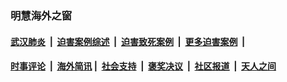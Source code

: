 
### 明慧海外之窗

####  [武汉肺炎](indexes/365.md?t=02260100) &nbsp;|&nbsp;  [迫害案例综述](indexes/328.md?t=02260100) &nbsp;|&nbsp; [迫害致死案例](indexes/277.md?t=02260100)  &nbsp;|&nbsp; [更多迫害案例](indexes/81.md?t=02260100)  &nbsp;|&nbsp; 
####  [时事评论](indexes/19.md?t=02260100) &nbsp;|&nbsp; [海外简讯](indexes/245.md?t=02260100)&nbsp;|&nbsp;  [社会支持](indexes/140.md?t=02260100) &nbsp;|&nbsp; [褒奖决议](indexes/282.md?t=02260100) &nbsp;|&nbsp; [社区报道](indexes/91.md?t=02260100)  &nbsp;|&nbsp; [天人之间](indexes/78.md?t=02260100) 

